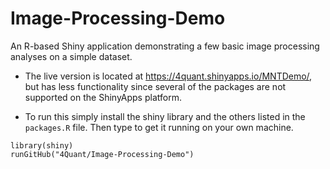 Image-Processing-Demo
=====================

An R-based Shiny application demonstrating a few basic image processing analyses on a simple dataset.
- The live version is located at https://4quant.shinyapps.io/MNTDemo/, but has less functionality since several of the packages are not supported on the ShinyApps platform.

- To run this simply install the shiny library and the others listed in the ```packages.R``` file. Then type to get it running on your own machine.

```
library(shiny)
runGitHub("4Quant/Image-Processing-Demo")
```
